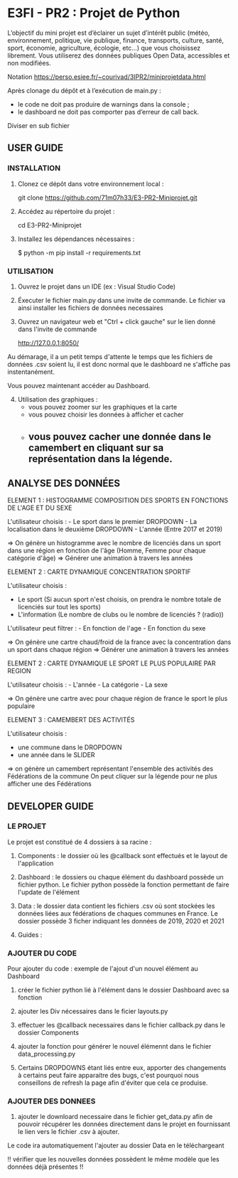 # E3FI - PR2 : Projet de Python

L’objectif du mini projet est d’éclairer un sujet d’intérêt public (météo, environnement, politique, vie publique, finance, transports, culture, santé, sport, économie, agriculture, écologie, etc…) que vous choisissez librement. Vous utiliserez des données publiques Open Data, accessibles et non modifiées.

Notation
https://perso.esiee.fr/~courivad/3IPR2/miniprojetdata.html

Après clonage du dépôt et à l’exécution de main.py :

- le code ne doit pas produire de warnings dans la console ;
- le dashboard ne doit pas comporter pas d’erreur de call back.

Diviser en sub fichier

## USER GUIDE

### INSTALLATION

1. Clonez ce dépôt dans votre environnement local :

   git clone https://github.com/71m07h33/E3-PR2-Miniprojet.git

2. Accédez au répertoire du projet :

   cd E3-PR2-Miniprojet

3. Installez les dépendances nécessaires :

   $ python -m pip install -r requirements.txt

### UTILISATION

1. Ouvrez le projet dans un IDE (ex : Visual Studio Code)

2. Éxecuter le fichier main.py dans une invite de commande. Le fichier va ainsi installer les fichiers de données necessaires

3. Ouvrez un navigateur web et "Ctrl + click gauche" sur le lien donné dans l'invite de commande

   http://127.0.0.1:8050/

Au démarage, il a un petit temps d'attente le temps que les fichiers de données .csv soient lu, il est donc normal que le dashboard ne s'affiche pas instentanément.

Vous pouvez maintenant accéder au Dashboard.

4. Utilisation des graphiques :
   - vous pouvez zoomer sur les graphiques et la carte
   - vous pouvez choisir les données à afficher et cacher
   - ## vous pouvez cacher une donnée dans le camembert en cliquant sur sa représentation dans la légende.

## ANALYSE DES DONNÉES

ELEMENT 1 : HISTOGRAMME COMPOSITION DES SPORTS EN FONCTIONS DE L'AGE ET DU SEXE

L'utilisateur choisis : - Le sport dans le premier DROPDOWN - La localisation dans le deuxième DROPDOWN - L'année (Entre 2017 et 2019)

=> On génère un histogramme avec le nombre de licenciés dans un sport dans une région en fonction de l'âge (Homme, Femme pour chaque catégorie d'âge)
=> Générer une animation à travers les années

ELEMENT 2 : CARTE DYNAMIQUE CONCENTRATION SPORTIF

L'utilisateur choisis :

- Le sport (Si aucun sport n'est choisis, on prendra le nombre totale de licenciés sur tout les sports)
- L'information (Le nombre de clubs ou le nombre de licenciés ? (radio))

L'utilisateur peut filtrer : - En fonction de l'age - En fonction du sexe

=> On génère une cartre chaud/froid de la france avec la concentration dans un sport dans chaque région
=> Générer une animation à travers les années

ELEMENT 2 : CARTE DYNAMIQUE LE SPORT LE PLUS POPULAIRE PAR REGION

L'utilisateur choisis : - L'année - La catégorie - La sexe

=> On génère une cartre avec pour chaque région de france le sport le plus populaire

ELEMENT 3 : CAMEMBERT DES ACTIVITÉS

L'utilisateur choisis :

- une commune dans le DROPDOWN
- une année dans le SLIDER

=> on génère un camembert représentant l'ensemble des activités des Fédérations de la commune
On peut cliquer sur la légende pour ne plus afficher une des Fédérations

## DEVELOPER GUIDE

### LE PROJET

Le projet est constitué de 4 dossiers à sa racine :

1. Components : le dossier où les @callback sont effectués et le layout de l'application

2. Dashboard : le dossiers ou chaque élément du dashboard possède un fichier python. Le fichier python possède la fonction permettant de faire l'update de l'élément

3. Data : le dossier data contient les fichiers .csv où sont stockées les données liées aux fédérations de chaques communes en France. Le dossier possède 3 ficher indiquant les données de 2019, 2020 et 2021

4. Guides :

### AJOUTER DU CODE

Pour ajouter du code : exemple de l'ajout d'un nouvel élément au Dashboard

1. créer le fichier python lié à l'élément dans le dossier Dashboard avec sa fonction

2. ajouter les Div nécessaires dans le ficier layouts.py

3. effectuer les @callback necessaires dans le fichier callback.py dans le dossier Components

4. ajouter la fonction pour générer le nouvel élémennt dans le fichier data_processing.py

5. Certains DROPDOWNS étant liés entre eux, apporter des changements à certains peut faire apparaitre des bugs, c'est pourquoi nous conseillons de refresh la page afin d'éviter que cela ce produise.

### AJOUTER DES DONNEES

1. ajouter le downloard necessaire dans le fichier get_data.py afin de pouvoir récupérer les données directement dans le projet en fournissant le lien vers le fichier .csv à ajouter.

Le code ira automatiquement l'ajouter au dossier Data en le téléchargeant

!! vérifier que les nouvelles données possèdent le même modèle que les données déjà présentes !!
